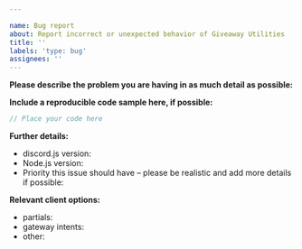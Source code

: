 ```yaml
---

name: Bug report
about: Report incorrect or unexpected behavior of Giveaway Utilities
title: ''
labels: 'type: bug'
assignees: ''
---
```


**Please describe the problem you are having in as much detail as possible:**

**Include a reproducible code sample here, if possible:**

```js
// Place your code here
```

**Further details:**

- discord.js version:
- Node.js version:
- Priority this issue should have – please be realistic and add more details if possible:

**Relevant client options:**

- partials:
- gateway intents:
- other: